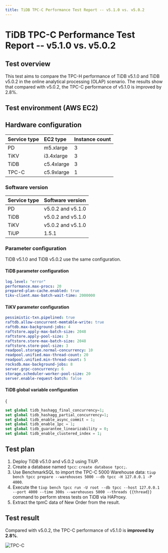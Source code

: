 ```yaml
---
title: TiDB TPC-C Performance Test Report -- v5.1.0 vs. v5.0.2
---
```


# TiDB TPC-C Performance Test Report -- v5.1.0 vs. v5.0.2

## Test overview

This test aims to compare the TPC-H performance of TiDB v5.1.0 and TiDB v5.0.2 in the online analytical processing (OLAP) scenario. The results show that compared with v5.0.2, the TPC-C performance of v5.1.0 is improved by 2.8%.

## Test environment (AWS EC2)

## Hardware configuration

| Service type         | EC2 type     | Instance count |
|:----------|:----------|:----------|
| PD        | m5.xlarge |     3     |
| TiKV      | i3.4xlarge|     3     |
| TiDB      | c5.4xlarge|     3     |
| TPC-C  | c5.9xlarge|     1     |

### Software version

| Service type   | Software version    |
|:----------|:-----------|
| PD        | v5.0.2 and v5.1.0   |
| TiDB      | v5.0.2 and v5.1.0   |
| TiKV      | v5.0.2 and v5.1.0   |
| TiUP  | 1.5.1     |

### Parameter configuration

TiDB v5.1.0 and TiDB v5.0.2 use the same configuration.

#### TiDB parameter configuration


```yaml
log.level: "error"
performance.max-procs: 20
prepared-plan-cache.enabled: true
tikv-client.max-batch-wait-time: 2000000
```

#### TiKV parameter configuration


```yaml
pessimistic-txn.pipelined: true
raftdb.allow-concurrent-memtable-write: true
raftdb.max-background-jobs: 4
raftstore.apply-max-batch-size: 2048
raftstore.apply-pool-size: 3
raftstore.store-max-batch-size: 2048
raftstore.store-pool-size: 3
readpool.storage.normal-concurrency: 10
readpool.unified.max-thread-count: 20
readpool.unified.min-thread-count: 5
rocksdb.max-background-jobs: 8
server.grpc-concurrency: 6
storage.scheduler-worker-pool-size: 20
server.enable-request-batch: false
```

#### TiDB global variable configuration

{
```sql
set global tidb_hashagg_final_concurrency=1;
set global tidb_hashagg_partial_concurrency=1;
set global tidb_enable_async_commit = 1;
set global tidb_enable_1pc = 1;
set global tidb_guarantee_linearizability = 0;
set global tidb_enable_clustered_index = 1;
```

## Test plan

1. Deploy TiDB v5.1.0 and v5.0.2 using TiUP.
2. Create a database named `tpcc`: `create database tpcc;`.
3. Use BenchmarkSQL to import the TPC-C 5000 Warehouse data: `tiup bench tpcc prepare --warehouses 5000 --db tpcc -H 127.0.0.1 -P 4000`.
4. Execute the `tiup bench tpcc run -U root --db tpcc --host 127.0.0.1 --port 4000 --time 300s --warehouses 5000 --threads {{thread}}` command to perform stress tests on TiDB via HAProxy.
5. Extract the tpmC data of New Order from the result.

## Test result

Compared with v5.0.2, the TPC-C performance of v5.1.0 is **improved by 2.8%**.

![TPC-C](https://docs-download.pingcap.com/media/images/docs/tpcc_v510_vs_v502.png)
